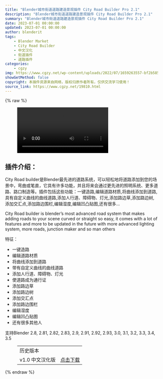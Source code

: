 ```yaml
---
title: "Blender城市街道道路建造景观插件 City Road Builder Pro 2.1"
description: "Blender城市街道道路建造景观插件 City Road Builder Pro 2.1"
summary: "Blender城市街道道路建造景观插件 City Road Builder Pro 2.1"
date: 2023-07-01 00:00:00
updated: 2023-07-01 00:00:00
author: blenderit
tags: 
    - Blender Market
    - City Road Builder
    - 中文汉化
    - 街道插件
    - 道路插件
categories:
    - cgzy
img: https://www.cgzy.net/wp-content/uploads/2022/07/1659263557-bf2b585aaeb7a04.jpg
showGetMethod: false
copyright: 本插件资源来自网络，版权归原作者所有，仅供交流学习使用！
source_link: https://www.cgzy.net/19810.html
---
```


{% raw %}
<figure class="wp-block-video aligncenter"><video controls src="https://cloud.video.taobao.com/play/u/717183932/p/1/e/6/t/1/370705937457.mp4"></video></figure><div class="wp-block-pandastudio-title"><div class="title_style_01"><h2 id="h2-0">插件介绍：</h2></div></div><p class="is-style-text-indent-2em">City Road builder是Blender最先进的道路系统，可以轻松地将道路添加到您的场景中，弯曲或笔直，它具有许多功能，并且将来会通过更先进的照明系统、更多道路、路口制造等。插件包括这些功能：一键造路,编辑道路材质,将曲线添加到道路,具有自定义曲线的曲线道路,添加人行道、障碍物、灯光,添加路边草,添加路边树,添加交汇点,添加路边围栏,编辑湿度,编辑凹凸贴图,还有很多…</p><p>City Road builder is blender’s most advanced road system that makes adding roads to your scene curved or straight so easy, it comes with a lot of features and more to be updated in the future with more advanced lighting system, more roads, junction maker and so man others</p><div class="wp-block-pandastudio-title"><div class="title_style_01"><p>特征：</p></div></div><ul>
<li>一键造路</li>



<li>编辑道路材质</li>



<li>将曲线添加到道路</li>



<li>带有自定义曲线的曲线道路</li>



<li>添加人行道、障碍物、灯光</li>



<li>使道路成为通行证</li>



<li>添加路边草</li>



<li>添加路边树</li>



<li>添加交汇点</li>



<li>添加路边围栏</li>



<li>编辑湿度</li>



<li>编辑凹凸贴图</li>



<li>还有很多其他人</li>
</ul><div class="wp-block-pandastudio-tips"><div class="tip success "><p>支持Blender 2.8, 2.81, 2.82, 2.83, 2.9, 2.91, 2.92, 2.93, 3.0, 3.1, 3.2, 3.3, 3.4, 3.5</p>
</div></div><figure class="wp-block-table has-medium-font-size"><table><tbody><tr><td>历史版本</td><td></td></tr><tr><td>v1.0 中文汉化版</td><td><a href="https://www.cgzy.net/go?_=a0d21fa1b9aHR0cHM6Ly9wYW4uYmFpZHUuY29tL3MvMVNfaXp2aHpuNVRaanVQaUVZSUUtQ3c%2FcHdkPWk2ZGQ%3D" target="_blank" rel="noreferrer noopener">点击下载</a></td></tr></tbody></table></figure>
<div style="display: none">cgzy</div>
{% endraw %}